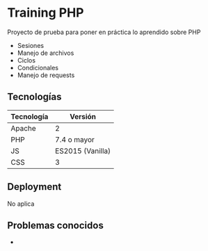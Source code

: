 # Training PHP

Proyecto de prueba para poner en práctica lo aprendido sobre PHP
- Sesiones
- Manejo de archivos
- Ciclos
- Condicionales
- Manejo de requests

## Tecnologías

| Tecnología | Versión          |
|------------|------------------|
| Apache     | 2                |
| PHP        | 7.4 o mayor      |
| JS         | ES2015 (Vanilla) |
| CSS        | 3                |

## Deployment
No aplica

## Problemas conocidos
-
